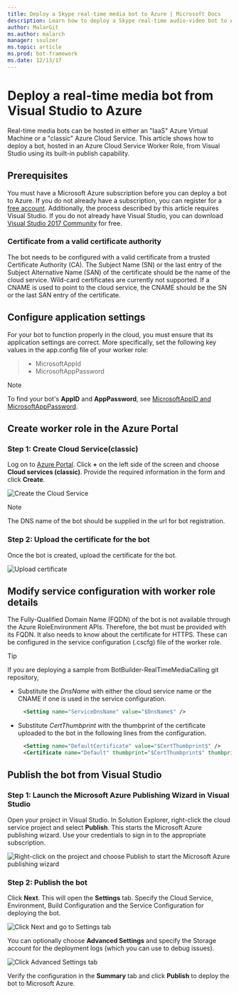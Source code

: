 ```yaml
---
title: Deploy a Skype real-time media bot to Azure | Microsoft Docs
description: Learn how to deploy a Skype real-time audio-video bot to Azure using Visual Studio's built-in publishing feature.
author: MalarGit
ms.author: malarch
manager: ssulzer
ms.topic: article
ms.prod: bot-framework
ms.date: 12/13/17
---
```


# Deploy a real-time media bot from Visual Studio to Azure
Real-time media bots can be hosted in either an "IaaS" Azure Virtual Machine or a "classic" Azure Cloud Service. This article shows how to deploy a bot, hosted in an Azure Cloud Service Worker Role, from Visual Studio using its built-in publish capability.

## Prerequisites

You must have a Microsoft Azure subscription before you can deploy a bot to Azure. If you do not already have a subscription, you can register for a <a href="https://azure.microsoft.com/en-us/free/" target="_blank">free account</a>. Additionally, the process described by this article requires Visual Studio. If you do not already have Visual Studio, you can download <a href="https://www.visualstudio.com/downloads/" target="_blank">Visual Studio 2017 Community</a> for free.

### Certificate from a valid certificate authority
The bot needs to be configured with a valid certificate from a trusted Certificate Authority (CA). The Subject Name (SN) or the last entry of the Subject Alternative Name (SAN) of the certificate should be the name of the cloud service. Wild-card certificates are currently not supported. If a CNAME is used to point to the cloud service, the CNAME should be the SN or the last SAN entry of the certificate.

## Configure application settings
For your bot to function properly in the cloud, you must ensure that its application settings are correct. More specifically, set the following key values in the app.config file of your worker role:
> <ul><li>MicrosoftAppId</li><li>MicrosoftAppPassword</li></ul>

> [!NOTE]
> To find your bot's **AppID** and **AppPassword**, see [MicrosoftAppID and MicrosoftAppPassword](~/bot-service-manage-overview.md#microsoftappid-and-microsoftapppassword).

## Create worker role in the Azure Portal
### Step 1: Create Cloud Service(classic)
Log on to <a href="https://portal.azure.com">Azure Portal</a>. Click **+** on the left side of the screen and choose **Cloud services (classic)**. Provide the required information in the form and click **Create**.

![Create the Cloud Service](../media/real-time-media-bot-portal-service-creation.png)

> [!NOTE]
> The DNS name of the bot should be supplied in the url for bot registration.

### Step 2: Upload the certificate for the bot
Once the bot is created, upload the certificate for the bot.

![Upload certificate](../media/real-time-media-bot-portal-certificates.png)

## Modify service configuration with worker role details
The Fully-Qualified Domain Name (FQDN) of the bot is not available through the Azure RoleEnvironment APIs. Therefore, the bot must be provided with its FQDN. It also needs to know about the certificate for HTTPS. These can be configured in the service configuration (.cscfg) file of the worker role.

> [!TIP]
> If you are deploying a sample from BotBuilder-RealTimeMediaCalling git repository,
> - Substitute the $DnsName$ with either the cloud service name or the CNAME if one is used in the service configuration.
> ```xml
>      <Setting name="ServiceDnsName" value="$DnsName$" />
> ```
>
> - Substitute $CertThumbprint$ with the thumbprint of the certificate uploaded to the bot in the following lines from the configuration.
> ```xml
>      <Setting name="DefaultCertificate" value="$CertThumbprint$" />
>      <Certificate name="Default" thumbprint="$CertThumbprint$" thumbprintAlgorithm="sha1" />
> ```

## Publish the bot from Visual Studio
### Step 1: Launch the Microsoft Azure Publishing Wizard in Visual Studio

Open your project in Visual Studio. In Solution Explorer, right-click the cloud service project and select **Publish**. This starts the Microsoft Azure publishing wizard. Use your credentials to sign in to the appropriate subscription.

![Right-click on the project and choose Publish to start the Microsoft Azure publishing wizard](../media/real-time-media-bot-publish-signin.png)

### Step 2: Publish the bot

Click **Next**. This will open the **Settings** tab. Specify the Cloud Service, Environment, Build Configuration and the Service Configuration for deploying the bot.

![Click Next and go to Settings tab](../media/real-time-media-bot-publish-settings.png)

You can optionally choose **Advanced Settings** and specify the Storage account for the deployment logs (which you can use to debug issues).

![Click Advanced Settings tab](../media/real-time-media-bot-publish-advanced-settings.png)

Verify the configuration in the **Summary** tab and click **Publish** to deploy the bot to Microsoft Azure.

